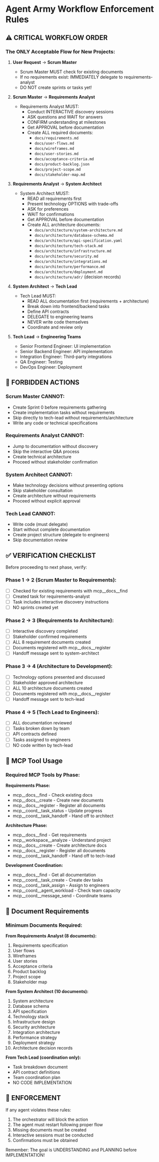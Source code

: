 # Agent Army Workflow Enforcement Rules

## ⚠️ CRITICAL WORKFLOW ORDER

### The ONLY Acceptable Flow for New Projects:

1. **User Request** → **Scrum Master**
   - Scrum Master MUST check for existing documents
   - If no requirements exist: IMMEDIATELY delegate to requirements-analyst
   - DO NOT create sprints or tasks yet!

2. **Scrum Master** → **Requirements Analyst**
   - Requirements Analyst MUST:
     * Conduct INTERACTIVE discovery sessions
     * ASK questions and WAIT for answers
     * CONFIRM understanding at milestones
     * Get APPROVAL before documentation
     * Create ALL required documents:
       - `docs/requirements.md`
       - `docs/user-flows.md`
       - `docs/wireframes.md`
       - `docs/user-stories.md`
       - `docs/acceptance-criteria.md`
       - `docs/product-backlog.json`
       - `docs/project-scope.md`
       - `docs/stakeholder-map.md`

3. **Requirements Analyst** → **System Architect**
   - System Architect MUST:
     * READ all requirements first
     * Present technology OPTIONS with trade-offs
     * ASK for preferences
     * WAIT for confirmations
     * Get APPROVAL before documentation
     * Create ALL architecture documents:
       - `docs/architecture/system-architecture.md`
       - `docs/architecture/database-schema.md`
       - `docs/architecture/api-specification.yaml`
       - `docs/architecture/tech-stack.md`
       - `docs/architecture/infrastructure.md`
       - `docs/architecture/security.md`
       - `docs/architecture/integrations.md`
       - `docs/architecture/performance.md`
       - `docs/architecture/deployment.md`
       - `docs/architecture/adr/` (decision records)

4. **System Architect** → **Tech Lead**
   - Tech Lead MUST:
     * READ ALL documentation first (requirements + architecture)
     * Break down into frontend/backend tasks
     * Define API contracts
     * DELEGATE to engineering teams
     * NEVER write code themselves
     * Coordinate and review only

5. **Tech Lead** → **Engineering Teams**
   - Senior Frontend Engineer: UI implementation
   - Senior Backend Engineer: API implementation
   - Integration Engineer: Third-party integrations
   - QA Engineer: Testing
   - DevOps Engineer: Deployment

## 🚫 FORBIDDEN ACTIONS

### Scrum Master CANNOT:
- Create Sprint 0 before requirements gathering
- Create implementation tasks without requirements
- Skip directly to tech-lead without requirements/architecture
- Write any code or technical specifications

### Requirements Analyst CANNOT:
- Jump to documentation without discovery
- Skip the interactive Q&A process
- Create technical architecture
- Proceed without stakeholder confirmation

### System Architect CANNOT:
- Make technology decisions without presenting options
- Skip stakeholder consultation
- Create architecture without requirements
- Proceed without explicit approval

### Tech Lead CANNOT:
- Write code (must delegate)
- Start without complete documentation
- Create project structure (delegate to engineers)
- Skip documentation review

## ✅ VERIFICATION CHECKLIST

Before proceeding to next phase, verify:

### Phase 1 → 2 (Scrum Master to Requirements):
- [ ] Checked for existing requirements with mcp__docs__find
- [ ] Created task for requirements-analyst
- [ ] Task includes interactive discovery instructions
- [ ] NO sprints created yet

### Phase 2 → 3 (Requirements to Architecture):
- [ ] Interactive discovery completed
- [ ] Stakeholder confirmed requirements
- [ ] ALL 8 requirement documents created
- [ ] Documents registered with mcp__docs__register
- [ ] Handoff message sent to system-architect

### Phase 3 → 4 (Architecture to Development):
- [ ] Technology options presented and discussed
- [ ] Stakeholder approved architecture
- [ ] ALL 10 architecture documents created
- [ ] Documents registered with mcp__docs__register
- [ ] Handoff message sent to tech-lead

### Phase 4 → 5 (Tech Lead to Engineers):
- [ ] ALL documentation reviewed
- [ ] Tasks broken down by team
- [ ] API contracts defined
- [ ] Tasks assigned to engineers
- [ ] NO code written by tech-lead

## 🔄 MCP Tool Usage

### Required MCP Tools by Phase:

**Requirements Phase:**
- mcp__docs__find - Check existing docs
- mcp__docs__create - Create new documents
- mcp__docs__register - Register all documents
- mcp__coord__task_status - Update progress
- mcp__coord__task_handoff - Hand off to architect

**Architecture Phase:**
- mcp__docs__find - Get requirements
- mcp__workspace__analyze - Understand project
- mcp__docs__create - Create architecture docs
- mcp__docs__register - Register all documents
- mcp__coord__task_handoff - Hand off to tech-lead

**Development Coordination:**
- mcp__docs__find - Get all documentation
- mcp__coord__task_create - Create dev tasks
- mcp__coord__task_assign - Assign to engineers
- mcp__coord__agent_workload - Check team capacity
- mcp__coord__message_send - Coordinate teams

## 📝 Document Requirements

### Minimum Documents Required:

**From Requirements Analyst (8 documents):**
1. Requirements specification
2. User flows
3. Wireframes
4. User stories
5. Acceptance criteria
6. Product backlog
7. Project scope
8. Stakeholder map

**From System Architect (10 documents):**
1. System architecture
2. Database schema
3. API specification
4. Technology stack
5. Infrastructure design
6. Security architecture
7. Integration architecture
8. Performance strategy
9. Deployment strategy
10. Architecture decision records

**From Tech Lead (coordination only):**
- Task breakdown document
- API contract definitions
- Team coordination plan
- NO CODE IMPLEMENTATION

## 🚨 ENFORCEMENT

If any agent violates these rules:
1. The orchestrator will block the action
2. The agent must restart following proper flow
3. Missing documents must be created
4. Interactive sessions must be conducted
5. Confirmations must be obtained

Remember: The goal is UNDERSTANDING and PLANNING before IMPLEMENTATION!